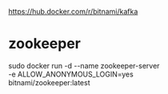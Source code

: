 https://hub.docker.com/r/bitnami/kafka

# zookeeper
sudo docker run -d --name zookeeper-server \
    -e ALLOW_ANONYMOUS_LOGIN=yes \
    bitnami/zookeeper:latest